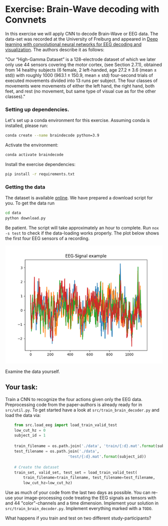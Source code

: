# Exercise: Brain-Wave decoding with Convnets

In this exercise we will apply CNN to decode Brain-Wave or EEG data.
The data-set was recorded at the University of Freiburg and appeared in [Deep learning with convolutional neural networks for EEG decoding and visualization](https://onlinelibrary.wiley.com/doi/10.1002/hbm.23730).
The authors describe it as follows:

"Our “High-Gamma Dataset” is a 128-electrode dataset of which we later only use 44 sensors covering the
motor cortex, (see Section 2.7.1), obtained from 14 healthy subjects (6 female, 2 left-handed, age $27.2\pm3.6$
(mean $\pm$ std)) with roughly 1000 ($963.1\pm150.9$, mean $\pm$ std) four-second trials of executed movements divided
into 13 runs per subject. The four classes of movements were movements of either the left hand, the right
hand, both feet, and rest (no movement, but same type of visual cue as for the other classes)."


### Setting up dependencies.
Let's set up a conda environment for this exercise.
Assuming conda is installed, please run:

```bash
conda create --name braindecode python=3.9
```
Activate the environment:
``` bash
conda activate braindecode
```
Install the exercise dependencies:
``` bash
pip install -r requirements.txt
```



### Getting the data

The dataset is available [online](https://gin.g-node.org/robintibor/high-gamma-dataset). We have prepared a download script for you.
To get the data run
```bash
cd data
python download.py
```
Be patient. The script will take approximately an hour to complete.
Run `nox -s test` to check if the data-loading works properly.
The plot below shows the first four EEG sensors of a recording.

![EEG-signal example](./figures/eeg-signal-example.png)

Examine the data yourself.

## Your task:
Train a CNN to recognize the four actions given only the EEG data.
Preprocessing code from the paper-authors is already ready for in `src/util.py`. To get started have a look at `src/train_brain_decoder.py` and load the data via:
```python
    from src.load_eeg import load_train_valid_test
    low_cut_hz = 0
    subject_id = 1

    train_filename = os.path.join('./data', 'train/{:d}.mat'.format(subject_id))
    test_filename = os.path.join('./data',
                            'test/{:d}.mat'.format(subject_id))

    # Create the dataset
    train_set, valid_set, test_set = load_train_valid_test(
        train_filename=train_filename, test_filename=test_filename,
        low_cut_hz=low_cut_hz)

```

Use as much of your code from the last two days as possible. You can re-use your image-processing code treating the EEG signals as tensors with and 44 "color"-channels and a time dimension. Implement your solution in `src/train_brain_decoder.py`. Implement everything marked with a `TODO`.

What happens if you train and test on two different study-participants?
